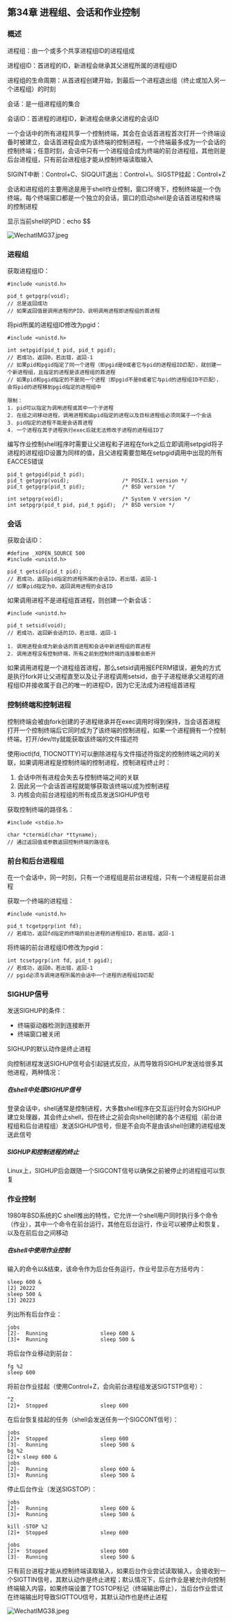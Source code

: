 ## 第34章 进程组、会话和作业控制

### 概述

进程组：由一个或多个共享进程组ID的进程组成

进程组ID：首进程的ID，新进程会继承其父进程所属的进程组ID

进程组的生命周期：从首进程创建开始，到最后一个进程退出组（终止或加入另一个进程组）的时刻

会话：是一组进程组的集合

会话ID：首进程的进程ID，新进程会继承父进程的会话ID

一个会话中的所有进程共享一个控制终端，其会在会话首进程首次打开一个终端设备时被建立，会话首进程会成为该终端的控制进程，一个终端最多成为一个会话的控制终端；任意时刻，会话中只有一个进程组会成为终端的前台进程组，其他则是后台进程组，只有前台进程组才能从控制终端读取输入

SIGINT中断：Control+C、SIGQUIT退出：Control+\、SIGSTP挂起：Control+Z

会话和进程组的主要用途是用于shell作业控制，窗口环境下，控制终端是一个伪终端，每个终端窗口都是一个独立的会话，窗口的启动shell是会话首进程和终端的控制进程

显示当前shell的PID：echo $$

![WechatIMG37.jpeg](https://i.loli.net/2020/01/22/aAWeXzmcVF6Bnyh.jpg)

### 进程组

获取进程组ID：

```
#include <unistd.h>

pid_t getpgrp(void);
// 总是返回成功
// 如果返回值是调用进程的PID，说明调用进程即进程组的首进程
```

将pid所属的进程组ID修改为pgid：

```
#include <unistd.h>

int setpgid(pid_t pid, pid_t pgid);
// 若成功，返回0，若出错，返回-1
// 如果pid和pgid指定了同一个进程（即pgid是0或者它与pid的进程组ID匹配），就创建一个新进程组，且指定的进程是该进程组的首进程
// 如果pid和pgid指定的不是同一个进程（即pgid不是0或者它与pid的进程组ID不匹配），会将pid的进程移到pgid指定的进程组中

限制：
1. pid可以指定为调用进程或其中一个子进程
2. 在组之间移动进程，调用进程和由pid指定的进程以及目标进程组必须同属于一个会话
3. pid指定的进程不能是会话首进程
4. 一个进程在其子进程执行exec后就无法修改子进程的进程组ID了
```

编写作业控制shell程序时需要让父进程和子进程在fork之后立即调用setpgid将子进程的进程组ID设置为同样的值，且父进程需要忽略在setpgid调用中出现的所有EACCES错误

```
pid_t getpgid(pid_t pid);
pid_t getpgrp(void);                 /* POSIX.1 version */
pid_t getpgrp(pid_t pid);            /* BSD version */

int setpgrp(void);                   /* System V version */
int setpgrp(pid_t pid, pid_t pgid);  /* BSD version */
```

### 会话

获取会话ID：

```
#define _XOPEN_SOURCE 500
#include <unistd.h>

pid_t getsid(pid_t pid);
// 若成功，返回pid指定的进程所属的会话ID，若出错，返回-1
// 如果pid指定为0，返回调用进程的会话ID
```

如果调用进程不是进程组首进程，则创建一个新会话：

```
#include <unistd.h>

pid_t setsid(void);
// 若成功，返回新会话的ID，若出错，返回-1

1. 调用进程会成为新会话的首进程和会话中新进程组的首进程
2. 调用进程没有控制终端，所有之前到控制终端的连接都会断开
```

如果调用进程是一个进程组首进程，那么setsid调用报EPERM错误，避免的方式是执行fork并让父进程直至以及让子进程调用setsid，由于子进程继承父进程的进程组ID并接收属于自己的唯一的进程ID，因为它无法成为进程组首进程

### 控制终端和控制进程

控制终端会被由fork创建的子进程继承并在exec调用时得到保持，当会话首进程打开一个控制终端后它同时成为了该终端的控制进程，如果一个进程拥有一个控制终端，打开/dev/tty就能获取该终端的文件描述符

使用ioctl(fd, TIOCNOTTY)可以删除进程与文件描述符指定的控制终端之间的关联，如果调用进程是控制终端的控制进程，控制进程终止时：

1. 会话中所有进程会失去与控制终端之间的关联
2. 因此另一个会话首进程就能够获取该终端以成为控制进程
3. 内核会向前台进程组的所有成员发送SIGHUP信号

获取控制终端的路径名：

```
#include <stdio.h>

char *ctermid(char *ttyname);
// 通过返回值或参数返回控制终端的路径名
```

### 前台和后台进程组

在一个会话中，同一时刻，只有一个进程组是前台进程组，只有一个进程是前台进程

获取一个终端的进程组：

```
#include <unistd.h>

pid_t tcgetpgrp(int fd);
// 若成功，返回fd指定的终端的前台进程的进程组ID，若出错，返回-1
```

将终端的前台进程组ID修改为pgid：

```
int tcsetpgrp(int fd, pid_t pgid);
// 若成功，返回0，若出错，返回-1
// pgid必须与调用进程所属的会话中一个进程的进程组ID匹配
```

### SIGHUP信号

发送SIGHUP的条件：

* 终端驱动器检测到连接断开
* 终端窗口被关闭

SIGHUP的默认动作是终止进程

向控制进程发送SIGHUP信号会引起链式反应，从而导致将SIGHUP发送给很多其他进程，两种情况：

##### 在shell中处理SIGHUP信号

登录会话中，shell通常是控制进程，大多数shell程序在交互运行时会为SIGHUP建立处理器，其会终止shell，但在终止之前会向shell创建的各个进程组（前台进程组和后台进程组）发送SIGHUP信号，但是不会向不是由该shell创建的进程组发送此信号

##### SIGHUP和控制进程的终止

Linux上，SIGHUP后会跟随一个SIGCONT信号以确保之前被停止的进程组可以恢复

### 作业控制

1980年BSD系统的C shell推出的特性，它允许一个shell用户同时执行多个命令（作业），其中一个命令在前台运行，其他在后台运行，作业可以被停止和恢复，以及在前后台之间移动

##### 在shell中使用作业控制

输入的命令以&结束，该命令作为后台任务运行，作业号显示在方括号内：

```
sleep 600 &
[2] 20222
sleep 500 &
[3] 20223
```

列出所有后台作业：

```
jobs
[2]-  Running                 sleep 600 &
[3]+  Running                 sleep 500 &
```

将后台作业移动到前台：

```
fg %2
sleep 600
```

将前台作业挂起（使用Control+Z，会向前台进程组发送SIGTSTP信号）：

```
^Z
[2]+  Stopped                 sleep 600
```

在后台恢复挂起的任务（shell会发送任务一个SIGCONT信号）：

```
jobs
[2]+  Stopped                 sleep 600
[3]-  Running                 sleep 500 &
bg %2
[2]+ sleep 600 &
jobs
[2]-  Running                 sleep 600 &
[3]+  Running                 sleep 500 &
```

停止后台作业（发送SIGSTOP）：

```
jobs
[2]-  Running                 sleep 600 &
[3]+  Running                 sleep 500 &

kill -STOP %2
[2]+  Stopped                 sleep 600

jobs
[2]+  Stopped                 sleep 600
[3]-  Running                 sleep 500 &
```

只有前台进程才能从控制终端读取输入，如果后台作业尝试读取输入，会接收到一个SIGTTIN信号，其默认动作是终止进程；默认情况下，后台作业是被允许向控制终端输入内容，如果终端设置了TOSTOP标记（终端输出停止），当后台作业尝试在终端输出时导致SIGTTOU信号，其默认动作也是终止进程

![WechatIMG38.jpeg](https://i.loli.net/2020/01/22/DKvNVwyXWjR8eHB.jpg)

